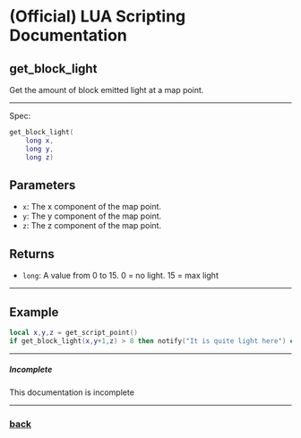 
# (Official) LUA Scripting Documentation

## get_block_light

Get the amount of block emitted light at a map point.

___

Spec:

```lua
get_block_light(
	long x,
	long y,
	long z)
```

## Parameters

- `x`: The x component of the map point.
- `y`: The y component of the map point.
- `z`: The z component of the map point.

## Returns

- `long`: A value from 0 to 15. 0 = no light. 15 = max light

___

## Example

```lua
local x,y,z = get_script_point()
if get_block_light(x,y+1,z) > 8 then notify("It is quite light here") end
```

___

##### Incomplete

This documentation is incomplete

___

### [back](../getters)

